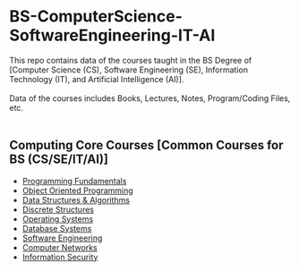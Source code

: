 # BS-ComputerScience-SoftwareEngineering-IT-AI
This repo contains data of the courses taught in the BS Degree of [Computer Science (CS), Software Engineering (SE), Information Technology (IT), and Artificial Intelligence (AI)]. 
<br> <br>
Data of the courses includes Books, Lectures, Notes, Program/Coding Files, etc.
<br><br>
## Computing Core Courses [Common Courses for BS (CS/SE/IT/AI)]

* [Programming Fundamentals](Programming-Fundamentals/)
* [Object Oriented Programming](Object-Oriented-Programming/)
* [Data Structures & Algorithms](Data-Structures-Algorithms/)
* [Discrete Structures](Discrete-Structures/)
* [Operating Systems](Operating-Systems/)
* [Database Systems](Database-Systems/)
* [Software Engineering](Software-Engineering/)
* [Computer Networks](Computer-Networks/)
* [Information Security]()
